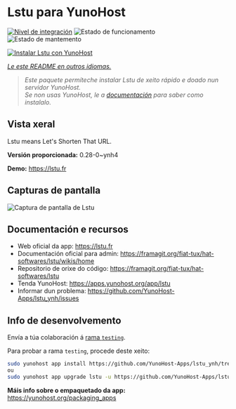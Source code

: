 <!--
NOTA: Este README foi creado automáticamente por <https://github.com/YunoHost/apps/tree/master/tools/readme_generator>
NON debe editarse manualmente.
-->

# Lstu para YunoHost

[![Nivel de integración](https://apps.yunohost.org/badge/integration/lstu)](https://ci-apps.yunohost.org/ci/apps/lstu/)
![Estado de funcionamento](https://apps.yunohost.org/badge/state/lstu)
![Estado de mantemento](https://apps.yunohost.org/badge/maintained/lstu)

[![Instalar Lstu con YunoHost](https://install-app.yunohost.org/install-with-yunohost.svg)](https://install-app.yunohost.org/?app=lstu)

*[Le este README en outros idiomas.](./ALL_README.md)*

> *Este paquete permíteche instalar Lstu de xeito rápido e doado nun servidor YunoHost.*  
> *Se non usas YunoHost, le a [documentación](https://yunohost.org/install) para saber como instalalo.*

## Vista xeral

Lstu means Let's Shorten That URL.


**Versión proporcionada:** 0.28-0~ynh4

**Demo:** <https://lstu.fr>

## Capturas de pantalla

![Captura de pantalla de Lstu](./doc/screenshots/LSTU_screenshot.png)

## Documentación e recursos

- Web oficial da app: <https://lstu.fr>
- Documentación oficial para admin: <https://framagit.org/fiat-tux/hat-softwares/lstu/wikis/home>
- Repositorio de orixe do código: <https://framagit.org/fiat-tux/hat-softwares/lstu>
- Tenda YunoHost: <https://apps.yunohost.org/app/lstu>
- Informar dun problema: <https://github.com/YunoHost-Apps/lstu_ynh/issues>

## Info de desenvolvemento

Envía a túa colaboración á [rama `testing`](https://github.com/YunoHost-Apps/lstu_ynh/tree/testing).

Para probar a rama `testing`, procede deste xeito:

```bash
sudo yunohost app install https://github.com/YunoHost-Apps/lstu_ynh/tree/testing --debug
ou
sudo yunohost app upgrade lstu -u https://github.com/YunoHost-Apps/lstu_ynh/tree/testing --debug
```

**Máis info sobre o empaquetado da app:** <https://yunohost.org/packaging_apps>
